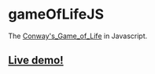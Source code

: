 # gameOfLifeJS

The [Conway's_Game_of_Life](https://en.wikipedia.org/wiki/Conway%27s_Game_of_Life) in Javascript.
<br>
## [Live demo!](https://dev-abir.github.io/gameOfLifeJS/)
